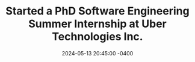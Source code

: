 ---
title: "Started a PhD Software Engineering Summer Internship at <b>Uber Technologies Inc</b>."
date: 2024-05-13 20:45:00 -0400
---
